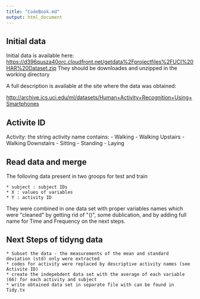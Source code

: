 ```yaml
---
title: "CodeBook.md"
output: html_document
---
```


## Initial data

Initial data is available here:
https://d396qusza40orc.cloudfront.net/getdata%2Fprojectfiles%2FUCI%20HAR%20Dataset.zip
They should be downloades and unzipped in the working directory

A full description is available at the site where the data was obtained:

http://archive.ics.uci.edu/ml/datasets/Human+Activity+Recognition+Using+Smartphones 


## Activite ID

Activity: the string activity name contains:
    - Walking
    - Walking Upstairs
    - Walking Downstairs
    - Sitting
    - Standing
    - Laying
    
## Read data and merge

The folloving data present in two groops for test and train  

    * subject : subject IDs
    * X : values of variables 
    * Y : activity ID 
    
They were combined in one data set with proper variables names which were "cleaned"  by getting rid of "()", some dublication, and by adding full name for Time and Frequency on the next steps.
    
## Next Steps of tidyng data
    
    * Subset the data - the measurements of the mean and standard deviation (std) only were extracted
    * codes for activity were replaced by descriptive activity names (see Activite ID)
    * create the indepebdent data set with the average of each variable (66) for each activity and subject
    * write obtained data set in separate file with can be found in Tidy.tx
    
